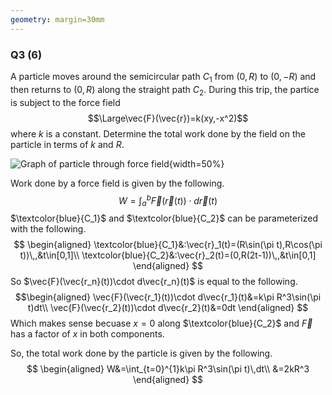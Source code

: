 ```yaml
---
geometry: margin=30mm
---
```

### Q3 (6)
A particle moves around the semicircular path $C_1$ from $(0,R)$ to $(0,-R)$ and then returns to $(0,R)$ along the straight path $C_2$. During this trip, the partice is subject to the force field
$$\Large\vec{F}(\vec{r})=k(xy,-x^2)$$
where $k$ is a constant. Determine the total work done by the field on the particle in terms of $k$ and $R$.

![Graph of particle through force field](C:/Users/isaac/isgig/Files/Ass2Fig3.png){width=50%}

Work done by a force field is given by the following.
$$W=\int_{a}^{b}\vec{F}(\vec{r}(t))\cdot d\vec{r}(t)$$
$\textcolor{blue}{C_1}$ and $\textcolor{blue}{C_2}$ can be parameterized with the following.
$$
\begin{aligned}
\textcolor{blue}{C_1}&:\vec{r}_1(t)=(R\sin(\pi t),R\cos(\pi t))\,,&t\in[0,1]\\
\textcolor{blue}{C_2}&:\vec{r}_2(t)=(0,R(2t-1))\,,&t\in[0,1]
\end{aligned}
$$
So $\vec{F}(\vec{r_n}(t))\cdot d\vec{r_n}(t)$ is equal to the following.
$$\begin{aligned}
\vec{F}(\vec{r_1}(t))\cdot d\vec{r_1}(t)&=k\pi R^3\sin(\pi t)dt\\
\vec{F}(\vec{r_2}(t))\cdot d\vec{r_2}(t)&=0dt
\end{aligned}
$$
Which makes sense becuase $x=0$ along $\textcolor{blue}{C_2}$ and $\vec{F}$ has a factor of $x$ in both components.

So, the total work done by the particle is given by the following.
$$
\begin{aligned}
W&=\int_{t=0}^{1}k\pi R^3\sin(\pi t)\,dt\\
&=2kR^3
\end{aligned}
$$